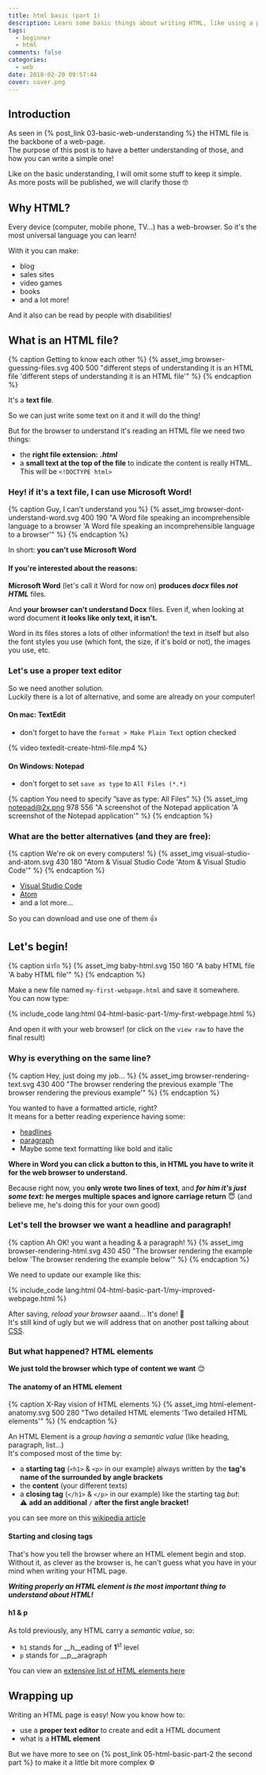 ```yaml
---
title: html basic (part 1)
description: Learn some basic things about writing HTML, like using a proper text editor and knowing what is a HTML element
tags:
  - beginner
  - html
comments: false
categories:
  - web
date: 2018-02-20 09:57:44
cover: cover.png
---
```


## Introduction

As seen in {% post_link 03-basic-web-understanding %} the HTML file is the backbone of a web-page.  
The purpose of this post is to have a better understanding of those, and how you can write a simple one!

<!-- more -->

Like on the basic understanding, I will omit some stuff to keep it simple.  
As more posts will be published, we will clarify those 🤓

## Why HTML?

Every device (computer, mobile phone, TV…) has a web-browser. So it's the most universal language you can learn!

With it you can make:

- blog
- sales sites
- video games
- books
- and a lot more!

And it also can be read by people with disabilities!

## What is an HTML file?

{% caption Getting to know each other %}
{% asset_img browser-guessing-files.svg 400 500 "different steps of understanding it is an HTML file 'different steps of understanding it is an HTML file'" %} 
{% endcaption %}

It's a __text file__.

So we can just write some text on it and it will do the thing!

But for the browser to understand it's reading an HTML file we need two things:

- the __right file extension:__ __*.html*__
- a __small text at the top of the file__ to indicate the content is really HTML.<br> This will be `<!DOCTYPE html>`  

### Hey! if it's a text file, I can use Microsoft Word!

{% caption Guy, I can't understand you %}
{% asset_img browser-dont-understand-word.svg 400 190 "A Word file speaking an incomprehensible language to a browser 'A Word file speaking an incomprehensible language to a browser'" %} 
{% endcaption %}

In short: __you can't use Microsoft Word__

#### If you're interested about the reasons:

__Microsoft Word__ (let's call it Word for now on) __produces *docx* files *not HTML*__ files.

And __your browser can't understand Docx__ files.
Even if, when looking at word document __it looks like only text, it isn't.__  

Word in its files stores a lots of other information! the text in itself but also the font styles you use (which font, the size, if it's bold or not), the images you use, etc.

### Let's use a proper text editor

So we need another solution.  
Luckily there is a lot of alternative, and some are already on your computer!

#### On mac: TextEdit

- don't forget to have the `format > Make Plain Text` option checked

{% video textedit-create-html-file.mp4 %}

#### On Windows: Notepad

- don't forget to set `save as type` to `All Files (*.*)`

{% caption You need to specify ”save as type: All Files” %}
{% asset_img notepad@2x.png 978 556 "A screenshot of the Notepad application 'A screenshot of the Notepad application'" %} 
{% endcaption %}

### What are the better alternatives (and they are free):

{% caption We're ok on every computers! %}
{% asset_img visual-studio-and-atom.svg 430 180 "Atom & Visual Studio Code 'Atom & Visual Studio Code'" %} 
{% endcaption %}

- [Visual Studio Code](https://code.visualstudio.com/)
- [Atom](https://atom.io/)
- and a lot more…

So you can download and use one of them 👍

## Let's begin!

{% caption น่ารัก %}
{% asset_img baby-html.svg 150 160 "A baby HTML file 'A baby HTML file'" %} 
{% endcaption %}

Make a new file named `my-first-webpage.html` and save it somewhere.  
You can now type:

{% include_code lang:html 04-html-basic-part-1/my-first-webpage.html %}

And open it with your web browser! (or click on the `view raw` to have the final result)

### Why is everything on the same line?

{% caption Hey, just doing my job… %}
{% asset_img browser-rendering-text.svg 430 400 "The browser rendering the previous example 'The browser rendering the previous example'" %} 
{% endcaption %}

You wanted to have a formatted article, right?  
It means for a better reading experience having some:

- [headlines](https://en.wikipedia.org/wiki/Headline) 
- [paragraph](https://en.wikipedia.org/wiki/Paragraph)
- Maybe some text formatting like bold and italic

__Where in Word you can click a button to this, in HTML you have to write it for the web browser to understand.__  

Because right now, you __only wrote two lines of text__, and __*for him it's just some text*: he merges multiple spaces and ignore carriage return__ 😇 (and believe me, he's doing this for your own good)

### Let's tell the browser we want a headline and paragraph!

{% caption Ah OK! you want a heading & a paragraph! %}
{% asset_img browser-rendering-html.svg 430 450 "The browser rendering the example below 'The browser rendering the example below'" %} 
{% endcaption %}

We need to update our example like this:

{% include_code lang:html 04-html-basic-part-1/my-improved-webpage.html %}

After saving, *reload your browser* aaand… It's done! 🥇  
It's still kind of ugly but we will address that on another post talking about [CSS](https://en.wikipedia.org/wiki/Cascading_Style_Sheets).

### But what happened? HTML elements

__We just told the browser which type of content we want__ 😊

#### The anatomy of an HTML element

{% caption X-Ray vision of HTML elements  %}
{% asset_img html-element-anatomy.svg 500 280 "Two detailed HTML elements 'Two detailed HTML elements'" %} 
{% endcaption %}

An HTML Element is a *group having a semantic value* (like heading, paragraph, list…)  
It's composed most of the time by:

- a __starting tag__ (`<h1>` & `<p>` in our example) always written by the __tag's name of the  surrounded by angle brackets__
- the __content__ (your different texts)
- a __closing tag__ (`</h1>` & `</p>` in our example) like the starting tag *but*:   
  ⚠️ __add an additional__ `/` __after the first angle bracket!__

you can see more on this [wikipedia article](https://en.wikipedia.org/wiki/HTML_element#Syntax)

#### Starting and closing tags

That's how you tell the browser where an HTML element begin and stop.  
Without it, as clever as the browser is, he can't guess what you have in your mind when writing your HTML page.

__*Writing properly an HTML element is the most important thing to understand about HTML!*__

#### h1 & p

As told previously, any HTML carry a *semantic value*, so: 

- `h1` stands for __h__eading of __1__<sup>st</sup> level 
- `p` stands for __p__aragraph

You can view an [extensive list of HTML elements here](https://developer.mozilla.org/en-US/docs/Web/HTML/Element)

## Wrapping up

Writing an HTML page is easy! 
Now you know how to:

- use a __proper text editor__ to create and edit a HTML document
- what is a __HTML element__

But we have more to see on {% post_link 05-html-basic-part-2 the second part %}  to make it a little bit more complex ⚙️
